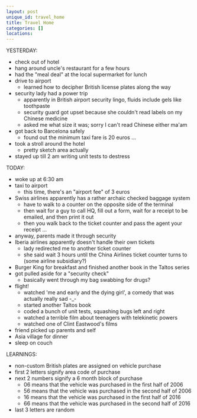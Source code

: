 ```yaml
---
layout: post
unique_id: travel_home
title: Travel Home
categories: []
locations: 
---
```


YESTERDAY:
* check out of hotel
* hang around uncle's restaurant for a few hours
* had the "meal deal" at the local supermarket for lunch
* drive to airport
  * learned how to decipher British license plates along the way
* security lady had a power trip
  * apparently in British airport security lingo, fluids include gels like toothpaste
  * security guard got upset because she couldn't read labels on my  Chinese medicine
  * asked me what size it was; sorry I can't read Chinese either ma'am
* got back to Barcelona safely
  * found out the minimum taxi fare is 20 euros ...
* took a stroll around the hotel
  * pretty sketch area actually
* stayed up till 2 am writing unit tests to destress

TODAY:
* woke up at 6:30 am
* taxi to airport
  * this time, there's an "airport fee" of 3 euros
* Swiss airlines apparently has a rather archaic checked baggage system
  * have to walk to a counter on the opposite side of the terminal
  * then wait for a guy to call HQ, fill out a form, wait for a receipt to be emailed, and then print it out
  * then you walk back to the ticket counter and pass the agent your receipt ...
* anyway, parents made it through security
* Iberia airlines apparently doesn't handle their own tickets
  * lady redirected me to another ticket counter
  * she  said wait 3 hours until the China Airlines ticket counter turns to (some airline subsidiary?)
* Burger King for breakfast and finished another book in the Taltos series
* got pulled aside for a "security check"
  * basically went through my bag swabbing for drugs?
* flight!
  * watched 'me and early and the dying girl', a comedy that was actually really sad -_-
  * started another Taltos book
  * coded a bunch of unit tests, squashing bugs left and right
  * watched a terrible film about teenagers with telekinetic powers
  * watched one of Clint Eastwood's films
* friend picked up parents and self
* Asia village for dinner
* sleep on couch

LEARNINGS:
* non-custom British plates are assigned on vehicle purchase
* first 2 letters signify area code of purchase
* next 2 numbers signify a 6 month block of purchase
  * 06 means that the vehicle was purchased in the first half of 2006
  * 56 means that the vehicle was purchased in the second half of 2006
  * 16 means that the vehicle was purchased in the first half of 2016
  * 66 means that the vehicle was purchased in the second half of 2016
* last 3 letters are random
